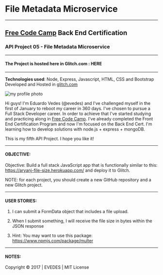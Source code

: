 # File Metadata Microservice
-----------------------------------------------------------------------------------
## [Free Code Camp](http://www.freecodecamp.com) Back End Certification
### API Project 05 - File Metadata Microservice
-----------------------------------------------------------------------------------

#### The Project is hosted here in Glitch.com : HERE

-----------------------------------------------------------------------------------
__Technologies used__:
Node, Express, Javascript, HTML, CSS and Bootstrap
Developed and Hosted in [glitch.com](https://www.glitch.com)


![my profile photo](http://res.cloudinary.com/evedes/image/upload/c_scale,w_150/v1483576770/PROFILE_PIC_e9crwf.jpg)

Hi guys! I'm Eduardo Vedes (@evedes) and I've challenged myself in the first of January to reboot my career in 360 days. I've chosen to pursue a Full Stack Developer career. In order to achieve that I've started studying and practicing along in [Free Code Camp](http://www.freecodecamp.com). I've already completed the Front End Certification Program and now I'm focused on the Back End Cert. I'm learning how to develop solutions with node.js + express + mongoDB.

This is my fifth API Project. I hope you like it!

-----------------------------------------------------------------------------------
#### OBJECTIVE:
Objective: Build a full stack JavaScript app that is functionally similar to this: https://aryanj-file-size.herokuapp.com/ and deploy it to Glitch.

NOTE: for each project, you should create a new GitHub repository and a new Glitch project. 

-----------------------------------------------------------------------------------
#### USER STORIES:

1. I can submit a FormData object that includes a file upload.

2. When I submit something, I will receive the file size in bytes within the JSON response

3. Hint: You may want to use this package: https://www.npmjs.com/package/multer

------------------------------------------------------------------------------------
#### NOTES: 




Copyright &copy; 2017 | EVEDES | MIT License